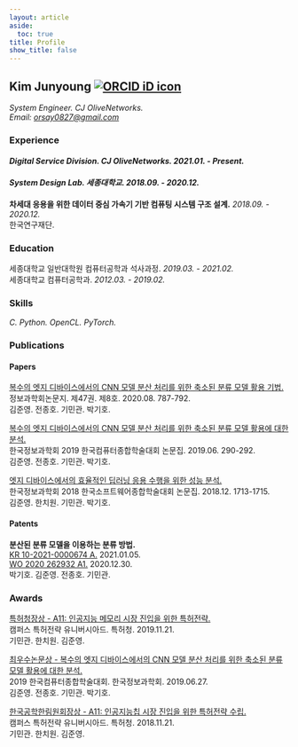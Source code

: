 ```yaml
---
layout: article
aside:
  toc: true
title: Profile
show_title: false
---
```


## Kim Junyoung <a href="https://orcid.org/0000-0002-9007-7145" target='_blank' style="vertical-align:top;"><img src="https://orcid.org/sites/default/files/images/orcid_16x16.png" alt="ORCID iD icon"></a> 

*System Engineer. CJ OliveNetworks.*<br />
*Email: <a href="mailto:orsay0827@gmail.com">orsay0827@gmail.com</a>*

### Experience

#### *Digital Service Division. CJ OliveNetworks. 2021.01. - Present.*

#### *System Design Lab. 세종대학교. 2018.09. - 2020.12.*

**차세대 응용을 위한 데이터 중심 가속기 기반 컴퓨팅 시스템 구조 설계.** *2018.09. - 2020.12.*<br />
한국연구재단.
### Education

세종대학교 일반대학원 컴퓨터공학과 석사과정. *2019.03. - 2021.02.*<br />
세종대학교 컴퓨터공학과. *2012.03. - 2019.02.*

### Skills

*C. Python. OpenCL. PyTorch.*

### Publications

#### Papers

<a href="https://doi.org/10.5626/JOK.2020.47.8.787" target='_blank'>복수의 엣지 디바이스에서의 CNN 모델 분산 처리를 위한 축소된 분류 모델 활용 기법.</a><br />
정보과학회논문지. 제47권. 제8호. 2020.08. 787-792.<br />
김준영. 전종호. 기민관. 박기호.

<a href="http://www.dbpia.co.kr/journal/articleDetail?nodeId=NODE08763159" target='_blank'>복수의 엣지 디바이스에서의 CNN 모델 분산 처리를 위한 축소된 분류 모델 활용에 대한 분석.</a><br />
한국정보과학회 2019 한국컴퓨터종합학술대회 논문집. 2019.06. 290-292.<br />
김준영. 전종호. 기민관. 박기호.

<a href="http://www.dbpia.co.kr/journal/articleDetail?nodeId=NODE07614068" target='_blank'>엣지 디바이스에서의 효율적인 딥러닝 응용 수행을 위한 성능 분석.</a><br />
한국정보과학회 2018 한국소프트웨어종합학술대회 논문집. 2018.12. 1713-1715.<br />
김준영. 한치원. 기민관. 박기호.

#### Patents

**분산된 분류 모델을 이용하는 분류 방법.**<br />
<a href="https://doi.org/10.8080/1020200076297" target='_blank'>KR 10-2021-0000674 A.</a> 2021.01.05.<br />
<a href="https://patentscope.wipo.int/search/ko/detail.jsf?docId=WO2020262932" target='_blank'>WO 2020 262932 A1.</a> 2020.12.30.<br />
박기호. 김준영. 전종호. 기민관.

### Awards

<a href="https://www.kipa.org/cpu/4_u2019.jsp" target='_blank'>특허청장상 - A11: 인공지능 메모리 시장 진입을 위한 특허전략.</a><br />
캠퍼스 특허전략 유니버시아드. 특허청. 2019.11.21.<br />
기민관. 한치원. 김준영.

<a href="http://kiise.or.kr/conference/kcc/2019/" target='_blank'>최우수논문상 - 복수의 엣지 디바이스에서의 CNN 모델 분산 처리를 위한 축소된 분류 모델 활용에 대한 분석.</a><br />
2019 한국컴퓨터종합학술대회. 한국정보과학회. 2019.06.27.<br />
김준영. 전종호. 기민관. 박기호.

<a href="https://www.kipa.org/cpu/4_u2018.jsp" target='_blank'>한국공학한림원회장상 - A11: 인공지능칩 시장 진입을 위한 특허전략 수립.</a><br />
캠퍼스 특허전략 유니버시아드. 특허청. 2018.11.21.<br />
기민관. 한치원. 김준영.